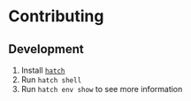 # Contributing

## Development

1. Install [`hatch`](https://hatch.pypa.io/latest/install/)
2. Run `hatch shell`
3. Run `hatch env show` to see more information
